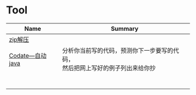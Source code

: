 # Tool

| Name                                     | Summary                                  |
| ---------------------------------------- | ---------------------------------------- |
| [zip解压](http://www.kekaosx.com/zh-cn/index.php) |                                          |
| [Codate—自动java](https://www.codota.com/) | 分析你当前写的代码，预测你下一步要写的代码，<br />然后把网上写好的例子列出来给你抄 |
|                                          |                                          |
|                                          |                                          |
|                                          |                                          |
|                                          |                                          |
|                                          |                                          |
|                                          |                                          |
|                                          |                                          |

